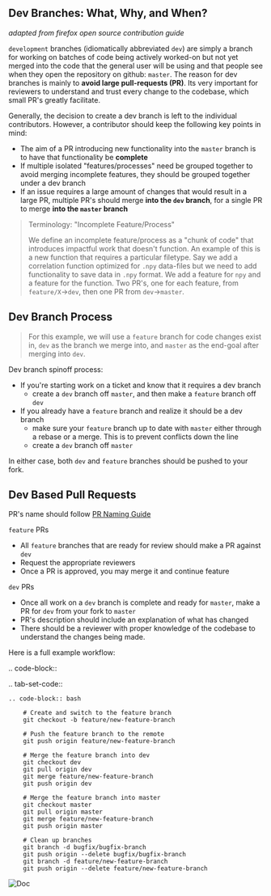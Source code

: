 ## Dev Branches: What, Why, and When?

*adapted from firefox open source contribution guide*

`development` branches (idiomatically abbreviated `dev`) are simply a branch for working on batches of code being actively worked-on but not yet merged into the code that the general user will be using and that people see when they open the repository on github: `master`.
The reason for dev branches is mainly to **avoid large pull-requests (PR)**. Its very important for reviewers to understand and trust every change to the codebase, which small PR's greatly facilitate.

Generally, the decision to create a dev branch is left to the individual contributors. However, a contributor should keep the following key points in mind:
- The aim of a PR introducing new functionality into the `master` branch is to have that functionality be **complete**
- If multiple isolated "features/processes" need be grouped together to avoid merging incomplete features, they should be grouped together under a dev branch
- If an issue requires a large amount of changes that would result in a large PR, multiple PR's should merge **into the `dev` branch**, for a single PR to merge **into the `master` branch**

> Terminology: "Incomplete Feature/Process"
>
> We define an incomplete feature/process as a "chunk of code" that introduces impactful work that doesn't function.
> An example of this is a new function that requires a particular filetype. Say we add a correlation function optimized for `.npy` data-files but we need to add functionality to save data in `.npy` format. We add a feature for `npy` and a feature for the function. Two PR's, one for each feature, from `feature/X`->`dev`, then one PR from `dev`->`master`.

## Dev Branch Process

> For this example, we will use a `feature` branch for code changes exist in, `dev` as the branch we merge into, and `master` as the end-goal after merging into `dev`.

Dev branch spinoff process:
- If you're starting work on a ticket and know that it requires a dev branch
    - create a `dev` branch off `master`, and then make a `feature` branch off `dev`
- If you already have a `feature` branch and realize it should be a dev branch
    - make sure your `feature` branch up to date with `master` either through a rebase or a merge. This is to prevent conflicts down the line
    - create a `dev` branch off `master`

In either case, both `dev` and `feature` branches should be pushed to your fork.

## Dev Based Pull Requests

PR's name should follow [PR Naming Guide](https://millerbrainobservatory.github.io/user_guide/gh_pr_naming.html)

`feature` PRs
- All `feature` branches that are ready for review should make a PR against `dev`
- Request the appropriate reviewers
- Once a PR is approved, you may merge it and continue feature

`dev` PRs
- Once all work on a `dev` branch is complete and ready for `master`, make a PR for `dev` from your fork to `master`
- PR's description should include an explanation of what has changed
- There should be a reviewer with proper knowledge of the codebase to understand the changes being made.

Here is a full example workflow:

.. code-block::

.. tab-set-code::

    .. code-block:: bash

        # Create and switch to the feature branch
        git checkout -b feature/new-feature-branch

        # Push the feature branch to the remote
        git push origin feature/new-feature-branch

        # Merge the feature branch into dev
        git checkout dev
        git pull origin dev
        git merge feature/new-feature-branch
        git push origin dev

        # Merge the feature branch into master
        git checkout master
        git pull origin master
        git merge feature/new-feature-branch
        git push origin master

        # Clean up branches
        git branch -d bugfix/bugfix-branch
        git push origin --delete bugfix/bugfix-branch
        git branch -d feature/new-feature-branch
        git push origin --delete feature/new-feature-branch


![Doc](https://github.com/MillerBrainObservatory/static-assets/blob/master/img/version_control/gh_actions_workflows.png)
